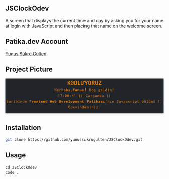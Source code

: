 ## JSClockOdev
A screen that displays the current time and day by asking you for your name at login with JavaScript and then placing that name on the welcome screen.

## Patika.dev Account
[Yunus Şükrü Gülten](https://app.patika.dev/yunussukrugulten)

## Project Picture
![github](img/JsClock.png)

## Installation
```bash
git clone https://github.com/yunussukrugulten/JSClockOdev.git
```
## Usage
```linux
cd JSClockOdev
code .
```
